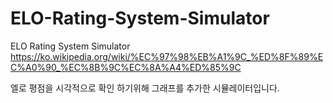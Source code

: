 # ELO-Rating-System-Simulator
ELO Rating System Simulator
https://ko.wikipedia.org/wiki/%EC%97%98%EB%A1%9C_%ED%8F%89%EC%A0%90_%EC%8B%9C%EC%8A%A4%ED%85%9C

엘로 평점을 시각적으로 확인 하기위해 그래프를 추가한 시뮬레이터입니다.
